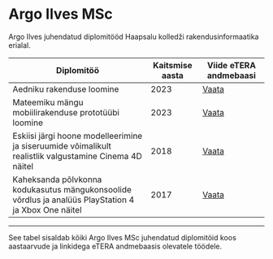 # Argo Ilves MSc

Argo Ilves juhendatud diplomitööd Haapsalu kolledži rakendusinformaatika erialal.

| Diplomitöö                                                                                             | Kaitsmise aasta | Viide eTERA andmebaasi                         |
| ------------------------------------------------------------------------------------------------------ | --------------- | ---------------------------------------------- |
| Aedniku rakenduse loomine                                                                              | 2023            | [Vaata](https://www.etera.ee/zoom/200330/view) |
| Mateemiku mängu mobiilirakenduse prototüübi loomine                                                    | 2023            | [Vaata](https://www.etera.ee/zoom/200364/view) |
| Eskiisi järgi hoone modelleerimine ja siseruumide võimalikult realistlik valgustamine Cinema 4D näitel | 2018            | [Vaata](https://www.etera.ee/zoom/48837/view)  |
| Kaheksanda põlvkonna kodukasutus mängukonsoolide võrdlus ja analüüs PlayStation 4 ja Xbox One näitel   | 2017            | [Vaata](https://www.etera.ee/zoom/32370/view)  |

---

See tabel sisaldab kõiki Argo Ilves MSc juhendatud diplomitöid koos aastaarvude ja linkidega eTERA andmebaasis olevatele töödele.
